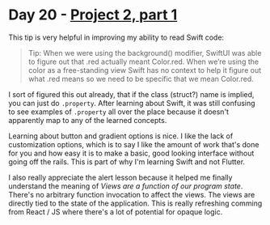 # Day 20 - [Project 2, part 1](https://www.hackingwithswift.com/100/swiftui/20)

This tip is very helpful in improving my ability to read Swift code:

> Tip: When we were using the background() modifier, SwiftUI was able to figure out that .red actually meant Color.red. When we’re using the color as a free-standing view Swift has no context to help it figure out what .red means so we need to be specific that we mean Color.red.

I sort of figured this out already, that if the class (struct?) name is implied, you can just do `.property`. After learning about Swift, it was still confusing to see examples of `.property` all over the place because it doesn't apparently map to any of the learned concepts.

Learning about button and gradient options is nice. I like the lack of customization options, which is to say I like the amount of work that's done for you and how easy it is to make a basic, good looking interface without going off the rails. This is part of why I'm learning Swift and not Flutter.

I also really appreciate the alert lesson because it helped me finally understand the meaning of _Views are a function of our program state_. There's no arbitrary function invocation to affect the views. The views are directly tied to the state of the application. This is really refreshing comming from React / JS where there's a lot of potential for opaque logic.

